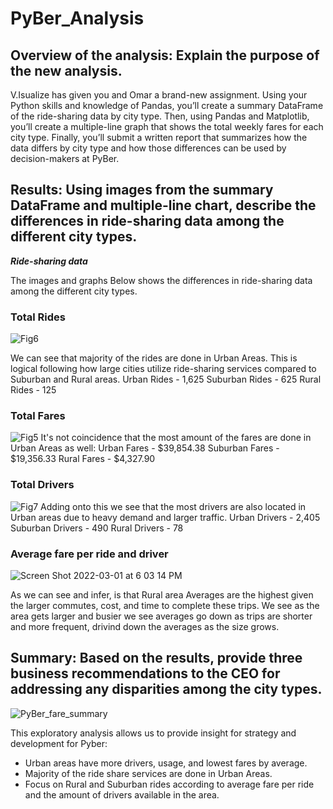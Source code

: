 # **PyBer_Analysis**

## Overview of the analysis: Explain the purpose of the new analysis.
V.Isualize has given you and Omar a brand-new assignment. Using your Python skills and knowledge of Pandas, you’ll create a summary DataFrame of the ride-sharing data by city type. Then, using Pandas and Matplotlib, you’ll create a multiple-line graph that shows the total weekly fares for each city type. Finally, you’ll submit a written report that summarizes how the data differs by city type and how those differences can be used by decision-makers at PyBer.

## Results: Using images from the summary DataFrame and multiple-line chart, describe the differences in ride-sharing data among the different city types.

***Ride-sharing data***

The images and graphs Below shows the differences in ride-sharing data among the different city types. 

### Total Rides
![Fig6](https://user-images.githubusercontent.com/90523595/156255664-58bdeaf5-83a8-49e9-8691-578d8eb39953.png)

We can see that majority of the rides are done in Urban Areas. This is logical following how large cities utilize ride-sharing services compared to Suburban and Rural areas.
Urban Rides - 1,625
Suburban Rides - 625
Rural Rides - 125


### Total Fares
![Fig5](https://user-images.githubusercontent.com/90523595/156255377-81506f51-19d8-4f2b-81e5-c7f9dad0c92b.png)
It's not coincidence that the most amount of the fares are done in Urban Areas as well:
Urban Fares - $39,854.38
Suburban Fares - $19,356.33
Rural Fares - $4,327.90

### Total Drivers
![Fig7](https://user-images.githubusercontent.com/90523595/156256122-4899f876-d5db-4147-8124-9063e7098d8f.png)
Adding onto this we see that the most drivers are also located in Urban areas due to heavy demand and larger traffic. 
Urban Drivers - 2,405
Suburban Drivers - 490
Rural Drivers - 78

### Average fare per ride and driver 

![Screen Shot 2022-03-01 at 6 03 14 PM](https://user-images.githubusercontent.com/90523595/156263584-42768948-176b-48e4-afd8-56f26a54ae2a.png)

As we can see and infer, is that Rural area Averages are the highest given the larger commutes, cost, and time to complete these trips. We see as the area gets larger and busier we see averages go down as trips are shorter and more frequent, drivind down the averages as the size grows. 


## Summary: Based on the results, provide three business recommendations to the CEO for addressing any disparities among the city types.

![PyBer_fare_summary](https://user-images.githubusercontent.com/90523595/156264219-3df2b6d9-5a94-4fd5-8461-ce11069a3022.png)

This exploratory analysis allows us to provide insight for strategy and development for Pyber:
- Urban areas have more drivers, usage, and lowest fares by average.
- Majority of the ride share services are done in Urban Areas.
- Focus on Rural and Suburban rides according to average fare per ride and the amount of drivers available in the area.

